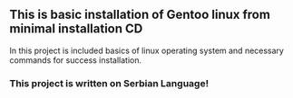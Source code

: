 
<h2> This is basic installation of Gentoo linux from minimal installation CD </h2>
In this project is included basics of linux operating system and necessary commands for success installation.

<h3>This project is written on Serbian Language!</3>
